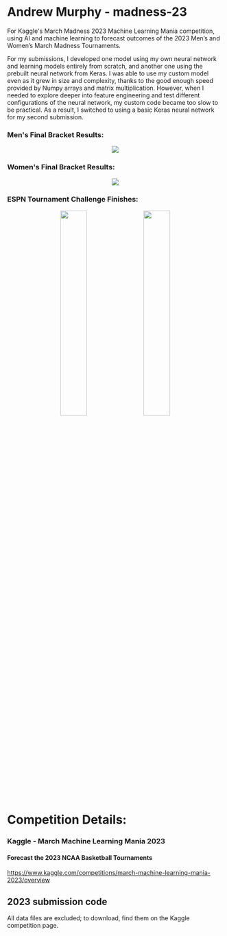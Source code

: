 # Andrew Murphy - madness-23

For Kaggle's March Madness 2023 Machine Learning Mania competition, using AI and machine learning to forecast outcomes of the 2023 Men’s and Women’s March Madness Tournaments.

For my submissions, I developed one model using my own neural network and learning models entirely from scratch, and another one using the prebuilt neural network from Keras. I was able to use my custom model even as it grew in size and complexity, thanks to the good enough speed provided by Numpy arrays and matrix multiplication. However, when I needed to explore deeper into feature engineering and test different configurations of the neural network, my custom code became too slow to be practical. As a result, I switched to using a basic Keras neural network for my second submission.

### Men's Final Bracket Results:
<div align="center">
  <!-- ![mens_final](https://github.com/amurphy99/madness-23/assets/62905265/70ac657c-cedc-458c-823c-d0463e47b7f3) -->
  <img src="https://github.com/amurphy99/madness-23/assets/62905265/70ac657c-cedc-458c-823c-d0463e47b7f3" caption="Men's bracket results. ">
</div>

### Women's Final Bracket Results:
<div align="center">
  <!-- ![womens_final](https://github.com/amurphy99/madness-23/assets/62905265/93be3fc9-b44d-4c1c-a851-93a839c5501a) -->
  <img src="https://github.com/amurphy99/madness-23/assets/62905265/93be3fc9-b44d-4c1c-a851-93a839c5501a" caption="Women's bracket results. ">
</div>

### ESPN Tournament Challenge Finishes:
<div align="center">
  <!-- ![mens_tc](https://github.com/amurphy99/madness-23/assets/62905265/5d668d18-0c7c-4850-882c-bae40339edd0)   -->
  <!-- ![womens_tc](https://github.com/amurphy99/madness-23/assets/62905265/1cd9e466-d5bd-453d-bd76-2f71c0928d32) -->
  <img src="https://github.com/amurphy99/madness-23/assets/62905265/5d668d18-0c7c-4850-882c-bae40339edd0" caption="Men's ESPN Tournament Challenge Finish. " width="35%">
  <img width="2%">
  <img src="https://github.com/amurphy99/madness-23/assets/62905265/1cd9e466-d5bd-453d-bd76-2f71c0928d32" caption="Women's ESPN Tournament Challenge Finish. " width="35%">
</div>


# Competition Details:
### Kaggle - March Machine Learning Mania 2023
#### Forecast the 2023 NCAA Basketball Tournaments
https://www.kaggle.com/competitions/march-machine-learning-mania-2023/overview

## 2023 submission code 
All data files are excluded; to download, find them on the Kaggle competition page.
